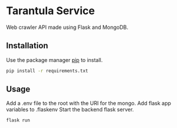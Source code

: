 # Tarantula Service

Web crawler API made using Flask and MongoDB.

## Installation

Use the package manager [pip](https://pip.pypa.io/en/stable/) to install.

```bash
pip install -r requirements.txt
```

## Usage

Add a .env file to the root with the URI for the mongo.
Add flask app variables to .flaskenv
Start the backend flask server.

```bash
flask run
```
